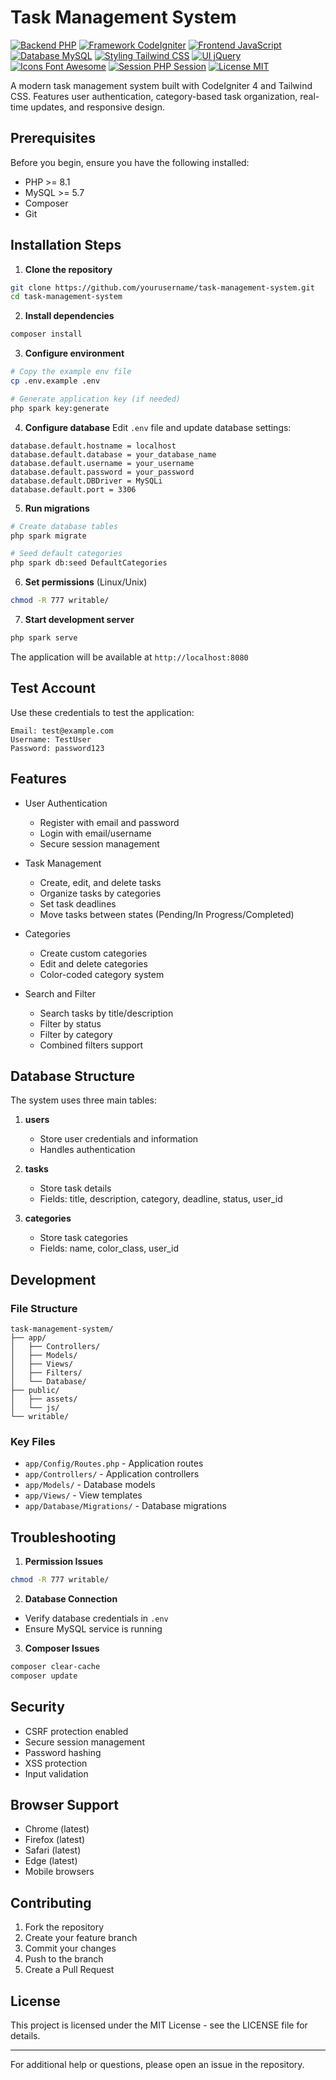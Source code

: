 # Task Management System

[![Backend PHP](https://img.shields.io/badge/backend-php-%23777BB4?logo=php&logoColor=white)](https://www.php.net/) [![Framework CodeIgniter](https://img.shields.io/badge/framework-codeigniter-%23EF4223?logo=codeigniter&logoColor=white)](https://codeigniter.com/) [![Frontend JavaScript](https://img.shields.io/badge/frontend-javascript-%23F7DF1E?logo=javascript&logoColor=black)](https://developer.mozilla.org/en-US/docs/Web/JavaScript) [![Database MySQL](https://img.shields.io/badge/database-mysql-%234479A1?logo=mysql&logoColor=white)](https://www.mysql.com/) [![Styling Tailwind CSS](https://img.shields.io/badge/styling-tailwind%20css-%2338B2AC?logo=tailwind-css&logoColor=white)](https://tailwindcss.com/) [![UI jQuery](https://img.shields.io/badge/ui-jquery-%230769AD?logo=jquery&logoColor=white)](https://jquery.com/) [![Icons Font Awesome](https://img.shields.io/badge/icons-font%20awesome-%23528DD7?logo=font-awesome&logoColor=white)](https://fontawesome.com/) [![Session PHP Session](https://img.shields.io/badge/session-php%20session-%23777BB4?logo=php&logoColor=white)](https://www.php.net/manual/en/book.session.php) [![License MIT](https://img.shields.io/badge/License-MIT-yellow.svg)](https://opensource.org/licenses/MIT)

A modern task management system built with CodeIgniter 4 and Tailwind CSS. Features user authentication, category-based task organization, real-time updates, and responsive design.

## Prerequisites

Before you begin, ensure you have the following installed:
- PHP >= 8.1
- MySQL >= 5.7
- Composer
- Git

## Installation Steps

1. **Clone the repository**
```bash
git clone https://github.com/yourusername/task-management-system.git
cd task-management-system
```

2. **Install dependencies**
```bash
composer install
```

3. **Configure environment**
```bash
# Copy the example env file
cp .env.example .env

# Generate application key (if needed)
php spark key:generate
```

4. **Configure database**
Edit `.env` file and update database settings:
```env
database.default.hostname = localhost
database.default.database = your_database_name
database.default.username = your_username
database.default.password = your_password
database.default.DBDriver = MySQLi
database.default.port = 3306
```

5. **Run migrations**
```bash
# Create database tables
php spark migrate

# Seed default categories
php spark db:seed DefaultCategories
```

6. **Set permissions** (Linux/Unix)
```bash
chmod -R 777 writable/
```

7. **Start development server**
```bash
php spark serve
```

The application will be available at `http://localhost:8080`

## Test Account

Use these credentials to test the application:
```
Email: test@example.com
Username: TestUser
Password: password123
```

## Features

- User Authentication
  - Register with email and password
  - Login with email/username
  - Secure session management

- Task Management
  - Create, edit, and delete tasks
  - Organize tasks by categories
  - Set task deadlines
  - Move tasks between states (Pending/In Progress/Completed)

- Categories
  - Create custom categories
  - Edit and delete categories
  - Color-coded category system

- Search and Filter
  - Search tasks by title/description
  - Filter by status
  - Filter by category
  - Combined filters support

## Database Structure

The system uses three main tables:

1. **users**
   - Store user credentials and information
   - Handles authentication

2. **tasks**
   - Store task details
   - Fields: title, description, category, deadline, status, user_id

3. **categories**
   - Store task categories
   - Fields: name, color_class, user_id

## Development

### File Structure
```
task-management-system/
├── app/
│   ├── Controllers/
│   ├── Models/
│   ├── Views/
│   ├── Filters/
│   └── Database/
├── public/
│   ├── assets/
│   └── js/
└── writable/
```

### Key Files
- `app/Config/Routes.php` - Application routes
- `app/Controllers/` - Application controllers
- `app/Models/` - Database models
- `app/Views/` - View templates
- `app/Database/Migrations/` - Database migrations

## Troubleshooting

1. **Permission Issues**
```bash
chmod -R 777 writable/
```

2. **Database Connection**
- Verify database credentials in `.env`
- Ensure MySQL service is running

3. **Composer Issues**
```bash
composer clear-cache
composer update
```

## Security

- CSRF protection enabled
- Secure session management
- Password hashing
- XSS protection
- Input validation

## Browser Support

- Chrome (latest)
- Firefox (latest)
- Safari (latest)
- Edge (latest)
- Mobile browsers

## Contributing

1. Fork the repository
2. Create your feature branch
3. Commit your changes
4. Push to the branch
5. Create a Pull Request

## License

This project is licensed under the MIT License - see the LICENSE file for details.

---

For additional help or questions, please open an issue in the repository.
